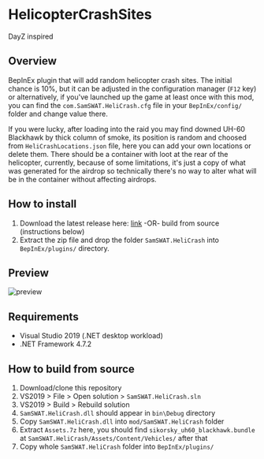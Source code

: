 # HelicopterCrashSites

DayZ inspired

## Overview

BepInEx plugin that will add random helicopter crash sites. The initial chance is 10%, but it can be adjusted in the configuration manager (`F12` key) or alternatively, if you've launched up the game at least once with this mod, you can find the `com.SamSWAT.HeliCrash.cfg` file in your `BepInEx/config/` folder and change value there.

If you were lucky, after loading into the raid you may find downed UH-60 Blackhawk by thick column of smoke, its position is random and choosed from `HeliCrashLocations.json` file, here you can add your own locations or delete them. There should be a container with loot at the rear of the helicopter, currently, because of some limitations, it's just a copy of what was generated for the airdrop so technically there's no way to alter what will be in the container without affecting airdrops.

## How to install

1. Download the latest release here: [link](https://dev.sp-tarkov.com/SamSWAT/HelicopterCrashSites/releases) -OR- build from source (instructions below)
2. Extract the zip file and drop the folder `SamSWAT.HeliCrash` into `BepInEx/plugins/` directory.

## Preview

![preview](https://media.discordapp.net/attachments/417281262085210112/972622826160930866/Escape_from_Tarkov_2022.04.27-17.43_1.png)

## Requirements

- Visual Studio 2019 (.NET desktop workload)
- .NET Framework 4.7.2

## How to build from source

1. Download/clone this repository
2. VS2019 > File > Open solution > `SamSWAT.HeliCrash.sln`
3. VS2019 > Build > Rebuild solution
4. `SamSWAT.HeliCrash.dll` should appear in `bin\Debug` directory
5. Copy `SamSWAT.HeliCrash.dll` into `mod/SamSWAT.HeliCrash` folder
6. Extract `Assets.7z` here, you should find `sikorsky_uh60_blackhawk.bundle` at `SamSWAT.HeliCrash/Assets/Content/Vehicles/` after that
7. Copy whole `SamSWAT.HeliCrash` folder into `BepInEx/plugins/`
